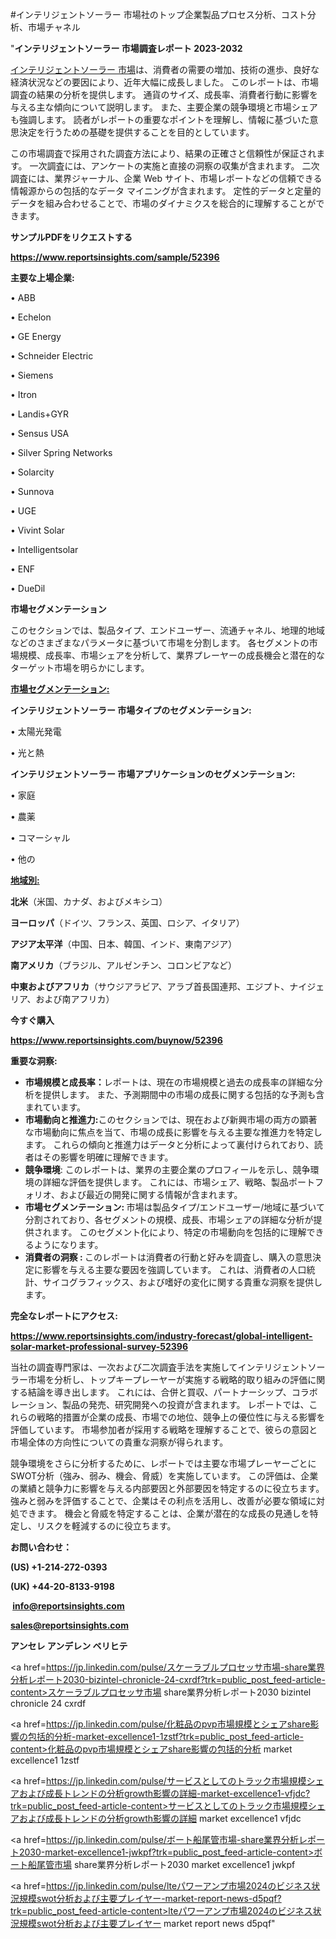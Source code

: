 #インテリジェントソーラー 市場社のトップ企業製品プロセス分析、コスト分析、市場チャネル

"<strong>インテリジェントソーラー 市場調査レポート 2023-2032</strong>

<a href=https://www.reportsinsights.com/sample/52396>インテリジェントソーラー 市場</a>は、消費者の需要の増加、技術の進歩、良好な経済状況などの要因により、近年大幅に成長しました。 このレポートは、市場調査の結果の分析を提供します。 通貨のサイズ、成長率、消費者行動に影響を与える主な傾向について説明します。 また、主要企業の競争環境と市場シェアも強調します。 読者がレポートの重要なポイントを理解し、情報に基づいた意思決定を行うための基礎を提供することを目的としています。

この市場調査で採用された調査方法により、結果の正確さと信頼性が保証されます。 一次調査には、アンケートの実施と直接の洞察の収集が含まれます。 二次調査には、業界ジャーナル、企業 Web サイト、市場レポートなどの信頼できる情報源からの包括的なデータ マイニングが含まれます。 定性的データと定量的データを組み合わせることで、市場のダイナミクスを総合的に理解することができます。

<strong><b>サンプルPDFをリクエストする</b></strong>

<a href=https://www.reportsinsights.com/sample/52396><strong><u>https://www.reportsinsights.com/sample/52396</u></strong></a>

<strong>主要な上場企業:</strong>

• ABB

• Echelon

• GE Energy

• Schneider Electric

• Siemens

• Itron

• Landis+GYR

• Sensus USA

• Silver Spring Networks

• Solarcity

• Sunnova

• UGE

• Vivint Solar

• Intelligentsolar

• ENF

• DueDil

<strong>市場セグメンテーション</strong>

このセクションでは、製品タイプ、エンドユーザー、流通チャネル、地理的地域などのさまざまなパラメータに基づいて市場を分割します。 各セグメントの市場規模、成長率、市場シェアを分析して、業界プレーヤーの成長機会と潜在的なターゲット市場を明らかにします。

<strong><u>市場セグメンテーション</u></strong><strong><u>:</u></strong>

<strong>インテリジェントソーラー 市場タイプのセグメンテーション:</strong>

• 太陽光発電

• 光と熱

<strong>インテリジェントソーラー 市場アプリケーションのセグメンテーション:</strong>

• 家庭

• 農薬

• コマーシャル

• 他の

<strong><u>地域別</u></strong><strong><u>:</u></strong>

<strong>北米</strong>（米国、カナダ、およびメキシコ）

<strong>ヨーロッパ</strong>（ドイツ、フランス、英国、ロシア、イタリア）

<strong>アジア太平洋</strong>（中国、日本、韓国、インド、東南アジア）

<strong>南アメリカ</strong>（ブラジル、アルゼンチン、コロンビアなど）

<strong>中東およびアフリカ</strong>（サウジアラビア、アラブ首長国連邦、エジプト、ナイジェリア、および南アフリカ）

<strong>今すぐ購入</strong>

<a href=https://www.reportsinsights.com/buynow/52396><strong><u>https://www.reportsinsights.com/buynow/52396</u></strong></a>

<strong>重要な洞察:</strong>
<ul>
  <li><strong>市場規模と成長率：</strong>レポートは、現在の市場規模と過去の成長率の詳細な分析を提供します。 また、予測期間中の市場の成長に関する包括的な予測も含まれています。</li>
  <li><strong>市場動向と推進力:</strong>このセクションでは、現在および新興市場の両方の顕著な市場動向に焦点を当て、市場の成長に影響を与える主要な推進力を特定します。 これらの傾向と推進力はデータと分析によって裏付けられており、読者はその影響を明確に理解できます。</li>
  <li><strong>競争環境</strong>: このレポートは、業界の主要企業のプロフィールを示し、競争環境の詳細な評価を提供します。 これには、市場シェア、戦略、製品ポートフォリオ、および最近の開発に関する情報が含まれます。</li>
  <li><strong>市場セグメンテーション: </strong>市場は製品タイプ/エンドユーザー/地域に基づいて分割されており、各セグメントの規模、成長、市場シェアの詳細な分析が提供されます。 このセグメント化により、特定の市場動向を包括的に理解できるようになります。</li>
  <li><strong>消費者の洞察 : </strong>このレポートは消費者の行動と好みを調査し、購入の意思決定に影響を与える主要な要因を強調しています。 これは、消費者の人口統計、サイコグラフィックス、および嗜好の変化に関する貴重な洞察を提供します。</li>
</ul>
<strong>完全なレポートにアクセス:</strong>

<a href=https://www.reportsinsights.com/industry-forecast/global-intelligent-solar-market-professional-survey-52396><strong><u><b>https://www.reportsinsights.com/industry-forecast/global-intelligent-solar-market-professional-survey-52396</b></u></strong></a>

当社の調査専門家は、一次および二次調査手法を実施してインテリジェントソーラー市場を分析し、トップキープレーヤーが実施する戦略的取り組みの評価に関する結論を導き出します。 これには、合併と買収、パートナーシップ、コラボレーション、製品の発売、研究開発への投資が含まれます。 レポートでは、これらの戦略的措置が企業の成長、市場での地位、競争上の優位性に与える影響を評価しています。 市場参加者が採用する戦略を理解することで、彼らの意図と市場全体の方向性についての貴重な洞察が得られます。

競争環境をさらに分析するために、レポートでは主要な市場プレーヤーごとにSWOT分析（強み、弱み、機会、脅威）を実施しています。 この評価は、企業の業績と競争力に影響を与える内部要因と外部要因を特定するのに役立ちます。 強みと弱みを評価することで、企業はその利点を活用し、改善が必要な領域に対処できます。 機会と脅威を特定することは、企業が潜在的な成長の見通しを特定し、リスクを軽減するのに役立ちます。

<strong>お問い合わせ：</strong>

<strong>(US) +1-214-272-0393</strong>

<strong>(UK) +44-20-8133-9198</strong>

<strong> </strong><a href=info@reportsinsights.com><strong><u>info@reportsinsights.com</u></strong></a>

<a href=sales@reportsinsights.com><strong><u>sales@reportsinsights.com</u></strong></a>

<strong>アンセレ アンデレン ベリヒテ</strong>

<a href=https://jp.linkedin.com/pulse/スケーラブルプロセッサ市場-share業界分析レポート2030-bizintel-chronicle-24-cxrdf?trk=public_post_feed-article-content>スケーラブルプロセッサ市場 share業界分析レポート2030 bizintel chronicle 24 cxrdf</a>

<a href=https://jp.linkedin.com/pulse/化粧品のpvp市場規模とシェアshare影響の包括的分析-market-excellence1-1zstf?trk=public_post_feed-article-content>化粧品のpvp市場規模とシェアshare影響の包括的分析 market excellence1 1zstf</a>

<a href=https://jp.linkedin.com/pulse/サービスとしてのトラック市場規模シェアおよび成長トレンドの分析growth影響の詳細-market-excellence1-vfjdc?trk=public_post_feed-article-content>サービスとしてのトラック市場規模シェアおよび成長トレンドの分析growth影響の詳細 market excellence1 vfjdc</a>

<a href=https://jp.linkedin.com/pulse/ボート船尾管市場-share業界分析レポート2030-market-excellence1-jwkpf?trk=public_post_feed-article-content>ボート船尾管市場 share業界分析レポート2030 market excellence1 jwkpf</a>

<a href=https://jp.linkedin.com/pulse/lteパワーアンプ市場2024のビジネス状況規模swot分析および主要プレイヤー-market-report-news-d5pqf?trk=public_post_feed-article-content>lteパワーアンプ市場2024のビジネス状況規模swot分析および主要プレイヤー market report news d5pqf</a>"
